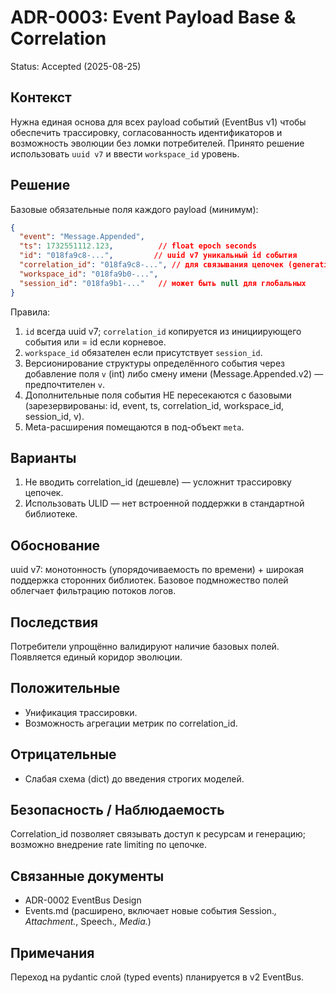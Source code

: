 # ADR-0003: Event Payload Base & Correlation

Status: Accepted (2025-08-25)

## Контекст

Нужна единая основа для всех payload событий (EventBus v1) чтобы обеспечить трассировку, согласованность идентификаторов и возможность эволюции без ломки потребителей. Принято решение использовать `uuid v7` и ввести `workspace_id` уровень.

## Решение

Базовые обязательные поля каждого payload (минимум):

```json
{
  "event": "Message.Appended",
  "ts": 1732551112.123,          // float epoch seconds
  "id": "018fa9c8-...",         // uuid v7 уникальный id события
  "correlation_id": "018fa9c8-...", // для связывания цепочек (generation → speech)
  "workspace_id": "018fa9b0-...",
  "session_id": "018fa9b1-..."   // может быть null для глобальных
}
```

Правила:
1. `id` всегда uuid v7; `correlation_id` копируется из инициирующего события или = id если корневое.
2. `workspace_id` обязателен если присутствует `session_id`.
3. Версионирование структуры определённого события через добавление поля `v` (int) либо смену имени (Message.Appended.v2) — предпочтителен `v`.
4. Дополнительные поля события НЕ пересекаются с базовыми (зарезервированы: id, event, ts, correlation_id, workspace_id, session_id, v).
5. Meta-расширения помещаются в под-объект `meta`.

## Варианты
1. Не вводить correlation_id (дешевле) — усложнит трассировку цепочек.
2. Использовать ULID — нет встроенной поддержки в стандартной библиотеке.

## Обоснование
uuid v7: монотонность (упорядочиваемость по времени) + широкая поддержка сторонних библиотек. Базовое подмножество полей облегчает фильтрацию потоков логов.

## Последствия
Потребители упрощённо валидируют наличие базовых полей. Появляется единый коридор эволюции.

## Положительные
- Унификация трассировки.
- Возможность агрегации метрик по correlation_id.

## Отрицательные
- Слабая схема (dict) до введения строгих моделей.

## Безопасность / Наблюдаемость
Correlation_id позволяет связывать доступ к ресурсам и генерацию; возможно внедрение rate limiting по цепочке.

## Связанные документы
- ADR-0002 EventBus Design
- Events.md (расширено, включает новые события Session.*, Attachment.*, Speech.*, Media.*)

## Примечания
Переход на pydantic слой (typed events) планируется в v2 EventBus.
